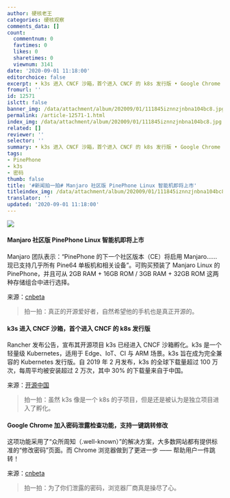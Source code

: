 ```yaml
---
author: 硬核老王
categories: 硬核观察
comments_data: []
count:
  commentnum: 0
  favtimes: 0
  likes: 0
  sharetimes: 0
  viewnum: 3141
date: '2020-09-01 11:18:00'
editorchoice: false
excerpt: • k3s 进入 CNCF 沙箱，首个进入 CNCF 的 k8s 发行版 • Google Chrome 加入密码泄露检查功能，支持一键跳转修改
fromurl: ''
id: 12571
islctt: false
banner_img: /data/attachment/album/202009/01/111845iznnzjnbna104bc8.jpg
permalink: /article-12571-1.html
index_img: /data/attachment/album/202009/01/111845iznnzjnbna104bc8.jpg
related: []
reviewer: ''
selector: ''
summary: • k3s 进入 CNCF 沙箱，首个进入 CNCF 的 k8s 发行版 • Google Chrome 加入密码泄露检查功能，支持一键跳转修改
tags:
- PinePhone
- k3s
- 密码
thumb: false
title: '#新闻拍一拍# Manjaro 社区版 PinePhone Linux 智能机即将上市'
titleindex_img: /data/attachment/album/202009/01/111845iznnzjnbna104bc8.jpg
translator: ''
updated: '2020-09-01 11:18:00'
---
```


![](/data/attachment/album/202009/01/111845iznnzjnbna104bc8.jpg)


#### Manjaro 社区版 PinePhone Linux 智能机即将上市


Manjaro 团队表示：“PinePhone 的下一个社区版本（CE）将启用 Manjaro……现已支持几乎所有 Pine64 单板机和相关设备”。可购买预装了 Manjaro Linux 的 PinePhone，并且可从 2GB RAM + 16GB ROM / 3GB RAM + 32GB ROM 这两种存储组合中进行选择。


来源：[cnbeta](https://www.cnbeta.com/articles/tech/1023045.htm "https://www.cnbeta.com/articles/tech/1023045.htm")



> 
> 拍一拍：真正的开源爱好者，自然希望他的手机也是真正开源的。
> 
> 
> 


#### k3s 进入 CNCF 沙箱，首个进入 CNCF 的 k8s 发行版


Rancher 发布公告，宣布其开源项目 k3s 已经进入 CNCF 沙箱孵化。k3s 是一个轻量级 Kubernetes，适用于 Edge、IoT、CI 与 ARM 场景。k3s 旨在成为完全兼容的 Kubernetes 发行版。自 2019 年 2 月发布，k3s 的全球下载量超过 100 万次，每周平均被安装超过 2 万次，其中 30% 的下载量来自于中国。


来源：[开源中国](https://www.oschina.net/news/118294/k3s-joins-cncf-sandbox "https://www.oschina.net/news/118294/k3s-joins-cncf-sandbox")



> 
> 拍一拍：虽然 k3s 像是一个 k8s 的子项目，但是还是被认为是独立项目进入了孵化。
> 
> 
> 


#### Google Chrome 加入密码泄露检查功能，支持一键跳转修改


这项功能采用了“众所周知（.well-known）”的解决方案，大多数网站都有提供标准的“修改密码”页面。而 Chrome 浏览器做到了更进一步 —— 帮助用户一件跳转！


来源：[cnbeta](https://www.cnbeta.com/articles/tech/1023053.htm "https://www.cnbeta.com/articles/tech/1023053.htm")



> 
> 拍一拍：为了你们泄露的密码，浏览器厂商真是操尽了心。
> 
> 
>